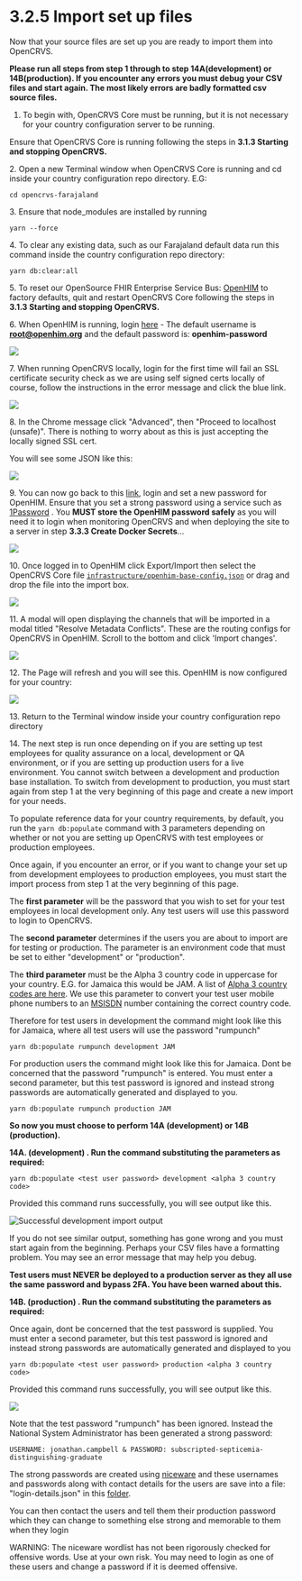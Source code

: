 # 3.2.5 Import set up files

Now that your source files are set up you are ready to import them into OpenCRVS. &#x20;

**Please run all steps from step 1 through to step 14A(development) or 14B(production).  If you encounter any errors you must debug your CSV files and start again.  The most likely errors are badly formatted csv source files.**

1. To begin with, OpenCRVS Core must be running, but it is not necessary for your country configuration server to be running.

Ensure that OpenCRVS Core is running following the steps in **3.1.3 Starting and stopping OpenCRVS.**

2\. Open a new Terminal window when OpenCRVS Core is running and cd inside your country configuration repo directory.  E.G:

`cd opencrvs-farajaland`

3\. Ensure that node\_modules are installed by running

`yarn --force`

4\. To clear any existing data, such as our Farajaland default data run this command inside the country configuration repo directory:

`yarn db:clear:all`

5\. To reset our OpenSource FHIR Enterprise Service Bus: [OpenHIM](http://openhim.org/) to factory defaults, quit and restart OpenCRVS Core following the steps in **3.1.3 Starting and stopping OpenCRVS.**

6\. When OpenHIM is running, login [here](http://localhost:8888) - The default username is **root@openhim.org** and the default password is: **openhim-password**&#x20;

![](<../../../.gitbook/assets/Screenshot 2022-06-22 at 17.44.14.png>)

7\. When running OpenCRVS locally, login for the first time will fail an SSL certificate security check as we are using self signed certs locally of course, follow the instructions in the error message and click the blue link.



![](<../../../.gitbook/assets/Screenshot 2022-06-22 at 17.44.25.png>)

8\. In the Chrome message click "Advanced", then "Proceed to localhost (unsafe)".  There is nothing to worry about as this is just accepting the locally signed SSL cert.

You will see some JSON like this:

![](<../../../.gitbook/assets/Screenshot 2022-06-22 at 17.44.34.png>)

9\. You can now go back to this [link](http://localhost:8888/#!/login), login and set a new password for OpenHIM.  Ensure that you set a strong password using a service such as [1Password](https://1password.com/) .  You **MUST store the OpenHIM password safely** as you will need it to login when monitoring OpenCRVS and when deploying the site to a server in step **3.3.3 Create Docker Secrets**...

![](<../../../.gitbook/assets/Screenshot 2022-06-22 at 17.44.53.png>)

10\. Once logged in to OpenHIM click Export/Import then select the OpenCRVS Core file [`infrastructure/openhim-base-config.json`](https://github.com/opencrvs/opencrvs-core/blob/master/infrastructure/openhim-base-config.json) or drag and drop the file into the import box.&#x20;

![](<../../../.gitbook/assets/Screenshot 2022-06-22 at 17.53.41.png>)

11\. A modal will open displaying the channels that will be imported in a modal titled "Resolve Metadata Conflicts". These are the routing configs for OpenCRVS in OpenHIM. Scroll to the bottom and click 'Import changes'.

![](<../../../.gitbook/assets/Screenshot 2022-06-22 at 17.56.49.png>)

12\. The Page will refresh and you will see this.  OpenHIM is now configured for your country:

![](<../../../.gitbook/assets/Screenshot 2022-06-22 at 17.57.03.png>)

13\. Return to the Terminal window inside your country configuration repo directory&#x20;

14\.  The next step is run once depending on if you are setting up test employees for quality assurance on a local, development or QA environment, or if you are setting up production users for a live environment.  You cannot switch between a development and production base installation.  To switch from development to production, you must start again from step 1 at the very beginning of this page and create a new import for your needs. &#x20;

To populate reference data for your country requirements, by default, you run the `yarn db:populate` command with 3 parameters depending on whether or not you are setting up OpenCRVS with test employees or production employees. &#x20;

Once again, if you encounter an error, or if you want to change your set up from development employees to production employees, you must start the import process from step 1 at the very beginning of this page.

The **first parameter** will be the password that you wish to set for your test employees in local development only.  Any test users will use this password to login to OpenCRVS.

The **second parameter** determines if the users you are about to import are for testing or production.  The parameter is an environment code that must be set to either "development" or "production".

The **third parameter** must be the Alpha 3 country code in uppercase for your country.  E.G. for Jamaica this would be JAM.  A list of [Alpha 3 country codes are here](https://www.iban.com/country-codes).  We use this parameter to convert your test user mobile phone numbers to an [MSISDN](https://en.wikipedia.org/wiki/MSISDN) number containing the correct country code.

Therefore for test users in development the command might look like this for Jamaica, where all test users will use the password "rumpunch"

`yarn db:populate rumpunch development JAM`

For production users the command might look like this for Jamaica.  Dont be concerned that the password "rumpunch" is entered.  You must enter a second parameter, but this test password is ignored and instead strong passwords are automatically generated and displayed to you.

`yarn db:populate rumpunch production JAM`

**So now you must choose to perform 14A (development) or 14B (production).**



**14A. (development) . Run the command substituting the parameters as required:**

`yarn db:populate <test user password> development <alpha 3 country code>`

Provided this command runs successfully, you will see output like this. &#x20;

![Successful development import output](<../../../.gitbook/assets/Screenshot 2022-06-22 at 18.11.21.png>)

If you do not see similar output, something has gone wrong and you must start again from the beginning.  Perhaps your CSV files have a formatting problem.  You may see an error message that may help you debug.

**Test users must NEVER be deployed to a production server as they all use the same password and bypass 2FA. You have been warned about this.**



**14B. (production) . Run the command substituting the parameters as required:**

Once again, dont be concerned that the test password is supplied.  You must enter a second parameter, but this test password is ignored and instead strong passwords are automatically generated and displayed to you

`yarn db:populate <test user password> production <alpha 3 country code>`

Provided this command runs successfully, you will see output like this. &#x20;

![](<../../../.gitbook/assets/Screenshot 2022-06-22 at 18.16.01.png>)

Note that the test password "rumpunch" has been ignored.  Instead the National System Administrator has been generated a strong password:

```
USERNAME: jonathan.campbell & PASSWORD: subscripted-septicemia-distinguishing-graduate
```

The strong passwords are created using [niceware](https://github.com/diracdeltas/niceware) and these usernames and passwords along with contact details for the users are save into a file: "login-details.json" in this [folder](https://github.com/opencrvs/opencrvs-farajaland/master/src/features/employees/generated).&#x20;

You can then contact the users and tell them their production password which they can change to something else strong and memorable to them when they login

WARNING: The niceware wordlist has not been rigorously checked for offensive words. Use at your own risk. You may need to login as one of these users and change a password if it is deemed offensive.&#x20;

